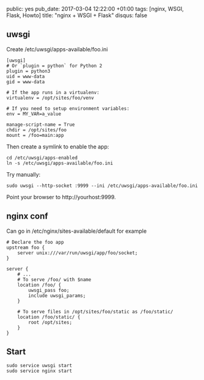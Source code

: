 public: yes
pub_date: 2017-03-04 12:22:00 +01:00
tags: [nginx, WSGI, Flask, Howto]
title: "nginx + WSGI + Flask"
disqus: false

## uwsgi

Create /etc/uwsgi/apps-available/foo.ini

    [uwsgi]
    # Or `plugin = python` for Python 2
    plugin = python3
    uid = www-data
    gid = www-data

    # If the app runs in a virtualenv:
    virtualenv = /opt/sites/foo/venv

    # If you need to setup environment variables:
    env = MY_VAR=a_value

    manage-script-name = True
    chdir = /opt/sites/foo
    mount = /foo=main:app

Then create a symlink to enable the app:

    cd /etc/uwsgi/apps-enabled
    ln -s /etc/uwsgi/apps-available/foo.ini

Try manually:

    sudo uwsgi --http-socket :9999 --ini /etc/uwsgi/apps-available/foo.ini

Point your browser to http://yourhost:9999.

## nginx conf

Can go in /etc/nginx/sites-available/default for example

    # Declare the foo app
    upstream foo {
        server unix:///var/run/uwsgi/app/foo/socket;
    }

    server {
        # ...
        # To serve /foo/ with $name
        location /foo/ {
            uwsgi_pass foo;
            include uwsgi_params;
        }

        # To serve files in /opt/sites/foo/static as /foo/static/
        location /foo/static/ {
            root /opt/sites;
        }
    }

## Start

    sudo service uwsgi start
    sudo service nginx start
